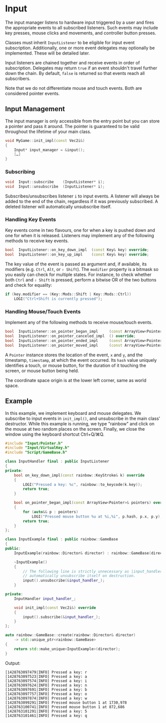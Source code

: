 # Input

The input manager listens to hardware input triggered by a user and fires the
appropriate events to all subscribed listeners. Such events may include key
presses, mouse clicks and movements, and controller button presses.

Classes must inherit `InputListener` to be eligible for input event
subscription. Additionally, one or more event delegates may optionally be
implemented. These will be detailed later.

Input listeners are chained together and receive events in order of
subscription. Delegates may return `true` if an event shouldn't travel further
down the chain. By default, `false` is returned so that events reach all
subscribers.

Note that we do not differentiate mouse and touch events. Both are considered
pointer events.

## Input Management

The input manager is only accessible from the entry point but you can store a
pointer and pass it around. The pointer is guaranteed to be valid throughout the
lifetime of your main class.

```c++
void MyGame::init_impl(const Vec2i&)
{
    Input* input_manager = &input();
    […]
}
```

### Subscribing

```c++
void  Input::subscribe    (InputListener* i);
void  Input::unsubscribe  (InputListener* i);
```

Subscribes/unsubscribes listener `i` to input events. A listener will always be
added to the end of the chain, regardless if it was previously subscribed. A
deleted listener will automatically unsubscribe itself.

### Handling Key Events

Key events come in two flavours, one for when a key is pushed down and one for
when it is released. Listeners may implement any of the following methods to
receive key events.

```c++
bool  InputListener::on_key_down_impl  (const Key& key) override;
bool  InputListener::on_key_up_impl    (const Key& key) override;
```

The key value of the event is passed as argument and, if available, its
modifiers (e.g. `Ctrl`, `Alt`, or `⇧ Shift`). The `modifier` property is a
bitmask so you easily can check for multiple states. For instance, to check
whether both `Ctrl` and `⇧ Shift` is pressed, perform a bitwise OR of the two
buttons and check for equality:

```c++
if (key.modifier == (Key::Mods::Shift | Key::Mods::Ctrl))
    LOGI("Ctrl+Shift is currently pressed");
```

### Handling Mouse/Touch Events

Implement any of the following methods to receive mouse/touch events.

```c++
bool  InputListener::on_pointer_began_impl     (const ArrayView<Pointer>& pointers) override;
bool  InputListener::on_pointer_canceled_impl  () override;
bool  InputListener::on_pointer_ended_impl     (const ArrayView<Pointer>& pointers) override;
bool  InputListener::on_pointer_moved_impl     (const ArrayView<Pointer>& pointers) override;
```

A `Pointer` instance stores the location of the event, `x` and `y`, and the
timestamp, `timestamp`, at which the event occurred. Its `hash` value uniquely
identifies a touch, or mouse button, for the duration of it touching the screen,
or mouse button being held.

The coordinate space origin is at the lower left corner, same as world space.

## Example

In this example, we implement keyboard and mouse delegates. We subscribe to
input events in `init_impl()`, and unsubscribe in the main class' destructor.
While this example is running, we type "rainbow" and click on the mouse at two
random places on the screen. Finally, we close the window using the keyboard
shortcut Ctrl+Q/⌘Q.

```c++
#include "Input/Pointer.h"
#include "Input/VirtualKey.h"
#include "Script/GameBase.h"

class InputHandler final : public InputListener
{
private:
    bool on_key_down_impl(const rainbow::KeyStroke& k) override
    {
        LOGI("Pressed a key: %c", rainbow::to_keycode(k.key));
        return true;
    }

    bool on_pointer_began_impl(const ArrayView<Pointer>& pointers) override
    {
        for (auto&& p : pointers)
            LOGI("Pressed mouse button %u at %i,%i", p.hash, p.x, p.y);
        return true;
    }
};

class InputExample final : public rainbow::GameBase
{
public:
    InputExample(rainbow::Director& director) : rainbow::GameBase(director) {}

    ~InputExample()
    {
        // The following line is strictly unnecessary as |input_handler_| will
        // automatically unsubscribe itself on destruction.
        input().unsubscribe(&input_handler_);
    }

private:
    InputHandler input_handler_;

    void init_impl(const Vec2i&) override
    {
        input().subscribe(&input_handler_);
    }
};

auto rainbow::GameBase::create(rainbow::Director& director)
    -> std::unique_ptr<rainbow::GameBase>
{
    return std::make_unique<InputExample>(director);
}
```

Output:

```console
[1428763097479|INFO] Pressed a key: r
[1428763097523|INFO] Pressed a key: a
[1428763097574|INFO] Pressed a key: i
[1428763097624|INFO] Pressed a key: n
[1428763097691|INFO] Pressed a key: b
[1428763097757|INFO] Pressed a key: o
[1428763097874|INFO] Pressed a key: w
[1428763099291|INFO] Pressed mouse button 1 at 1730,978
[1428763100741|INFO] Pressed mouse button 1 at 872,686
[1428763101291|INFO] Pressed a key: 5
[1428763101461|INFO] Pressed a key: q
```
